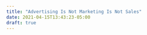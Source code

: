 ```yaml
---
title: "Advertising Is Not Marketing Is Not Sales"
date: 2021-04-15T13:43:23-05:00
draft: true
---
```



